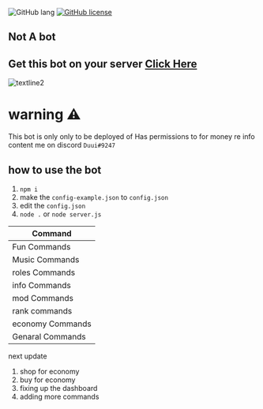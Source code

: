 
![GitHub lang](https://img.shields.io/github/languages/top/Duui3111/Discrd-bot?color=red&logo=JavaScript&style=for-the-badge)
[![GitHub license](https://img.shields.io/badge/license-MIT-blue.svg?style=for-the-badge)](https://github.com/Duui3111/Discrd-bot/blob/master/LICENSE)

## Not A bot
## Get this bot on your server [Click Here](https://discord.com/oauth2/authorize?client_id=735698663027900470&scope=bot&permissions=8)
![textline2](https://b4bf6f7c4298.ngrok.io/api/embed/735698663027900470)

# warning ⚠️ 
This bot is only only to be deployed of 
Has  permissions to for money re info content me on discord `Duui#9247` 

## how to use the bot 
1. ``npm i``
2.  make the ``config-example.json`` to ``config.json`` 
3. edit the ``config.json``
4. ``node .`` or ``node server.js``

|      Command      |  
|-------------------|
|  Fun Commands     |
|  Music Commands   |          
|  roles Commands   |          
|  info Commands    |
|  mod Commands     | 
|  rank commands    |
| economy Commands  |         
| Genaral Commands  |                       

next update 
1. shop for economy
2. buy for economy
3. fixing up the dashboard 
4. adding more commands 
                                                   

